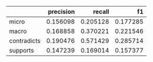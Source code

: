 |             |   precision |   recall |       f1 |
|:------------|------------:|---------:|---------:|
| micro       |    0.156098 | 0.205128 | 0.177285 |
| macro       |    0.168858 | 0.370221 | 0.221546 |
| contradicts |    0.190476 | 0.571429 | 0.285714 |
| supports    |    0.147239 | 0.169014 | 0.157377 |